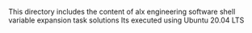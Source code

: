 This directory includes the content of alx engineering software shell variable expansion task solutions
Its executed using Ubuntu 20.04 LTS

